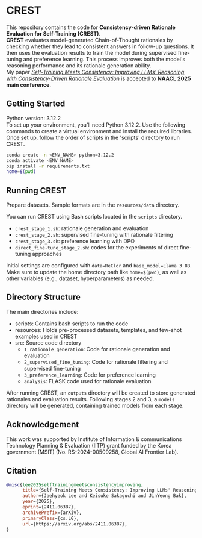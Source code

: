 # CREST
This repository contains the code for **Consistency-driven Rationale Evaluation for Self-Training (CREST)**.<br>
**CREST** evaluates model-generated Chain-of-Thought rationales by checking whether they lead to consistent answers in follow-up questions. It then uses the evaluation results to train the model during supervised fine-tuning and preference learning.
This process improves both the model's reasoning performance and its rationale generation ability.
<br>
My paper [*Self-Training Meets Consistency: Improving LLMs’ Reasoning with Consistency-Driven Rationale Evaluation*](https://arxiv.org/abs/2411.06387) is accepted to **NAACL 2025 main conference**.

## Getting Started
Python version: 3.12.2 <br>
To set up your environment, you’ll need Python 3.12.2. Use the following commands to create a virtual environment and install the required libraries. Once set up, follow the order of scripts in the 'scripts' directory to run CREST.
```bash
conda create -n <ENV_NAME> python=3.12.2
conda activate <ENV_NAME>
pip install -r requirements.txt
home=$(pwd)
```
## Running CREST
Prepare datasets. Sample formats are in the `resources/data` directory.

You can run CREST using Bash scripts located in the `scripts` directory.
- `crest_stage_1.sh`: rationale generation and evaluation
- `crest_stage_2.sh`: supervised fine-tuning with rationale filtering
- `crest_stage_3.sh`: preference learning with DPO
- `direct_fine-tune_stage_2.sh`: codes for the experiments of direct fine-tuning approaches

Initial settings are configured with `data=ReClor` and `base_model=Llama 3 8B`. Make sure to update the home directory path like `home=$(pwd)`, as well as other variables (e.g., dataset, hyperparameters) as needed.

## Directory Structure
The main directories include:
- scripts: Contains bash scripts to run the code
- resources: Holds pre-processed datasets, templates, and few-shot examples used in CREST
- src: Source code directory
    - `1_rationale_generation`: Code for rationale generation and evaluation
    - `2_supervised_fine_tuning`: Code for rationale filtering and supervised fine-tuning
    - `3_preference_learning`: Code for preference learning
    - `analysis`: FLASK code used for rationale evaluation

After running CREST, an `outputs` directory will be created to store generated rationales and evaluation results. Following stages 2 and 3, a `models` directory will be generated, containing trained models from each stage.

## Acknowledgement
This work was supported by Institute of Information & communications Technology Planning & Evaluation (IITP) grant funded by the Korea government (MSIT) (No. RS-2024-00509258, Global AI Frontier Lab).

## Citation

```bibtex
@misc{lee2025selftrainingmeetsconsistencyimproving,
      title={Self-Training Meets Consistency: Improving LLMs' Reasoning with Consistency-Driven Rationale Evaluation}, 
      author={Jaehyeok Lee and Keisuke Sakaguchi and JinYeong Bak},
      year={2025},
      eprint={2411.06387},
      archivePrefix={arXiv},
      primaryClass={cs.LG},
      url={https://arxiv.org/abs/2411.06387}, 
}
```

